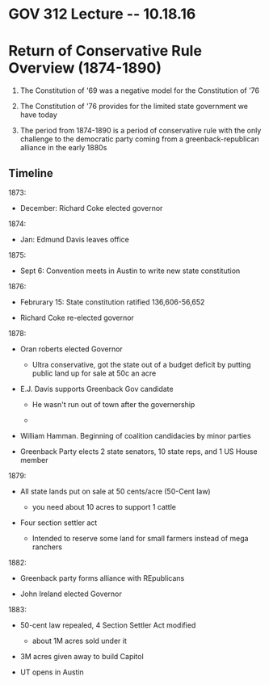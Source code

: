 # GOV 312 Lecture -- 10.18.16

# Return of Conservative Rule Overview (1874-1890)

1. The Constitution of '69 was a negative model for the Constitution of
   '76

2. The Constitution of '76 provides for the limited state government we have
   today

3. The period from 1874-1890 is a period of conservative rule with the only
   challenge to the democratic party coming from a greenback-republican
   alliance in the early 1880s

## Timeline

1873:

- December: Richard Coke elected governor

1874:

- Jan: Edmund Davis leaves office

1875:

- Sept 6: Convention meets in Austin to write new state constitution

1876:

- Februrary 15: State constitution ratified 136,606-56,652

- Richard Coke re-elected governor

1878:

- Oran roberts elected Governor

    - Ultra conservative, got the state out of a budget deficit by putting
      public land up for sale at 50c an acre

- E.J. Davis supports Greenback Gov candidate

    - He wasn't run out of town after the governership

    - 

- William Hamman. Beginning of coalition candidacies by minor parties

- Greenback Party elects 2 state senators, 10 state reps, and 1 US House member

1879:

- All state lands put on sale at 50 cents/acre (50-Cent law)

    - you need about 10 acres to support 1 cattle

- Four section settler act

    - Intended to reserve some land for small farmers instead of mega ranchers

1882:

- Greenback party forms alliance with REpublicans

- John Ireland elected Governor

1883:

- 50-cent law repealed, 4 Section Settler Act modified

    - about 1M acres sold under it

- 3M acres given away to build Capitol

- UT opens in Austin
